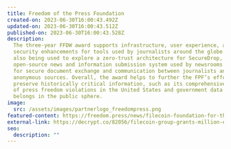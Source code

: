 ```yaml
---
title: Freedom of the Press Foundation
created-on: 2023-06-30T16:00:43.492Z
updated-on: 2023-06-30T16:00:43.512Z
published-on: 2023-06-30T16:00:43.528Z
description:
  The three-year FFDW award supports infrastructure, user experience, and
  security enhancements for tools used by journalists around the globe. It’s
  also being used to explore a zero-trust architecture for SecureDrop, an
  open-source news and information submission system used by newsrooms worldwide
  for secure document exchange and communication between journalists and
  anonymous sources. Overall, the award helps to further the FPF’s efforts to
  preserve historically critical information, such as its comprehensive database
  of press freedom violations in the United States and government data that
  belongs in the public sphere.
image:
  src: /assets/images/partnerlogo_freedompress.png
featured-content: https://freedom.press/news/filecoin-foundation-for-the-decentralized-web-funds-freedom-of-the-press-foundation-with-largest-grant-in-our-history
external-link: https://decrypt.co/82056/filecoin-group-grants-million-edward-snowden-press-freedom-foundation
seo:
  description: ""
---
```

